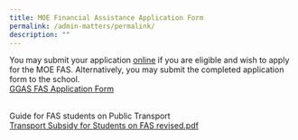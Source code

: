 ```yaml
---
title: MOE Financial Assistance Application Form
permalink: /admin-matters/permalink/
description: ""
---
```

<p align="justify">

You may submit your application [online](https://go.gov.sg/moe-efas) if you are eligible and wish to apply for the MOE FAS. Alternatively, you may submit the completed application form to the school. <br>
[GGAS FAS Application Form](https://www-stgabrielspri-moe-edu-sg-admin.cwp.sg/qql/slot/u173/Contact%20Info/GGAS_FAS%20Application%20Form.pdf)  
<br>
	
Guide for FAS students on Public Transport  <br>
[Transport Subsidy for Students on FAS revised.pdf](https://www-stgabrielspri-moe-edu-sg-admin.cwp.sg/qql/slot/u173/Contact%20Info/Transport%20Subsidy%20for%20Students%20on%20FAS%20revised.pdf)